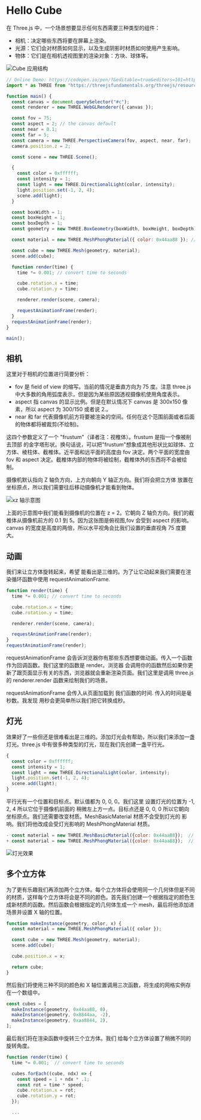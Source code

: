 # Hello Cube

在 Three.js 中，一个场景想要显示任何东西需要三种类型的组件：

- 相机：决定哪些东西将要在屏幕上渲染。
- 光源：它们会对材质如何显示，以及生成阴影时材质如何使用产生影响。
- 物体：它们是在相机透视图里的渲染对象：方块、球体等。

![Cube 应用结构](https://s1.ax1x.com/2020/10/28/B1UFXR.md.png)

```js
// Online Demo: https://codepen.io/pen/?&editable=true&editors=101=https%3A%2F%2Fthreejsfundamentals.org%2F
import * as THREE from "https://threejsfundamentals.org/threejs/resources/threejs/r119/build/three.module.js";

function main() {
  const canvas = document.querySelector("#c");
  const renderer = new THREE.WebGLRenderer({ canvas });

  const fov = 75;
  const aspect = 2; // the canvas default
  const near = 0.1;
  const far = 5;
  const camera = new THREE.PerspectiveCamera(fov, aspect, near, far);
  camera.position.z = 2;

  const scene = new THREE.Scene();

  {
    const color = 0xffffff;
    const intensity = 1;
    const light = new THREE.DirectionalLight(color, intensity);
    light.position.set(-1, 2, 4);
    scene.add(light);
  }

  const boxWidth = 1;
  const boxHeight = 1;
  const boxDepth = 1;
  const geometry = new THREE.BoxGeometry(boxWidth, boxHeight, boxDepth);

  const material = new THREE.MeshPhongMaterial({ color: 0x44aa88 }); // greenish blue

  const cube = new THREE.Mesh(geometry, material);
  scene.add(cube);

  function render(time) {
    time *= 0.001; // convert time to seconds

    cube.rotation.x = time;
    cube.rotation.y = time;

    renderer.render(scene, camera);

    requestAnimationFrame(render);
  }
  requestAnimationFrame(render);
}

main();
```

## 相机

这里对于相机的位置进行简要分析：

- fov 是 field of view 的缩写。当前的情况是垂直方向为 75 度。注意 three.js 中大多数的角用弧度表示，但是因为某些原因透视摄像机使用角度表示。
- aspect 指 canvas 的显示比例。但是在默认情况下 canvas 是 300x150 像素，所以 aspect 为 300/150 或者说 2.。
- near 和 far 代表摄像机前方将要被渲染的空间。任何在这个范围前面或者后面的物体都将被裁剪(不绘制)。

这四个参数定义了一个 "frustum"（译者注：视椎体）。frustum 是指一个像被削去顶部 的金字塔形状。换句话说，可以把"frustum"想象成其他形状比如球体、立方体、棱柱体、截椎体。近平面和远平面的高度由 fov 决定。两个平面的宽度由 fov 和 aspect 决定。截椎体内部的物体将被绘制，截椎体外的东西将不会被绘制。

摄像机默认指向 Z 轴负方向，上方向朝向 Y 轴正方向。我们将会把立方体 放置在坐标原点，所以我们需要往后移动摄像机才能看到物体。

![xz 轴示意图](https://s1.ax1x.com/2020/10/28/B1BRXQ.png)

上面的示意图中我们能看到摄像机的位置在 z = 2。它朝向 Z 轴负方向。我们的截椎体从摄像机前方的 0.1 到 5。因为这张图是俯视图,fov 会受到 aspect 的影响。canvas 的宽度是高度的两倍，所以水平视角会比我们设置的垂直视角 75 度要大。

## 动画

我们来让立方体旋转起来，希望 能看出是三维的。为了让它动起来我们需要在渲染循环函数中使用 requestAnimationFrame.

```js
function render(time) {
  time *= 0.001; // convert time to seconds

  cube.rotation.x = time;
  cube.rotation.y = time;

  renderer.render(scene, camera);

  requestAnimationFrame(render);
}
requestAnimationFrame(render);
```

requestAnimationFrame 会告诉浏览器你有那些东西想要做动画。传入一个函数作为回调函数。我们这里的函数是 render。浏览器 会调用你的函数然后如果你更新了跟页面显示有关的东西，浏览器就会重新渲染页面。我们这里是调用 three.js 的 renderer.render 函数来绘制我们的场景。

requestAnimationFrame 会传入从页面加载到 我们函数的时间. 传入的时间是毫秒数。我发现 用秒会更简单所以我们把它转换成秒。

## 灯光

效果好了一些但还是很难看出是三维的。添加灯光会有帮助，所以我们来添加一盏灯光。three.js 中有很多种类型的灯光，现在我们先创建一盏平行光。

```js
{
  const color = 0xffffff;
  const intensity = 1;
  const light = new THREE.DirectionalLight(color, intensity);
  light.position.set(-1, 2, 4);
  scene.add(light);
}
```

平行光有一个位置和目标点。默认值都为 0, 0, 0。我们这里 设置灯光的位置为 -1, 2, 4 所以它位于摄像机前面的 稍微左上方一点。目标点还是 0, 0, 0 所以它朝向 坐标原点。我们还需要改变材质。MeshBasicMaterial 材质不会受到灯光的 影响。我们将他改成会受灯光影响的 MeshPhongMaterial 材质。

```js
- const material = new THREE.MeshBasicMaterial({color: 0x44aa88});  // greenish blue
+ const material = new THREE.MeshPhongMaterial({color: 0x44aa88});  // greenish blue
```

![灯光效果](https://s1.ax1x.com/2020/10/28/B1DjxS.png)

## 多个立方体

为了更有乐趣我们再添加两个立方体。每个立方体将会使用同一个几何体但是不同的材质，这样每个立方体将会是不同的颜色。首先我们创建一个根据指定的颜色生成新材质的函数。然后函数会根据指定的几何体生成一个 mesh，最后将他添加进场景并设置 X 轴的位置。

```js
function makeInstance(geometry, color, x) {
  const material = new THREE.MeshPhongMaterial({ color });

  const cube = new THREE.Mesh(geometry, material);
  scene.add(cube);

  cube.position.x = x;

  return cube;
}
```

然后我们将使用三种不同的颜色和 X 轴位置调用三次函数，将生成的网格实例存在一个数组中。

```js
const cubes = [
  makeInstance(geometry, 0x44aa88, 0),
  makeInstance(geometry, 0x8844aa, -2),
  makeInstance(geometry, 0xaa8844, 2),
];
```

最后我们将在渲染函数中旋转三个立方体。我们 给每个立方体设置了稍微不同的旋转角度。

```js
function render(time) {
  time *= 0.001;  // convert time to seconds

  cubes.forEach((cube, ndx) => {
    const speed = 1 + ndx * .1;
    const rot = time * speed;
    cube.rotation.x = rot;
    cube.rotation.y = rot;
  });

  ...
```

